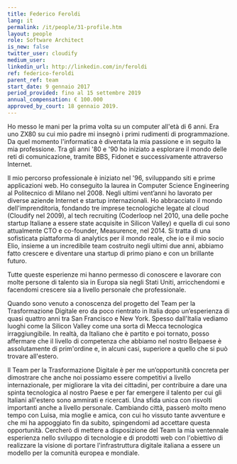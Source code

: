 ```yaml
---
title: Federico Feroldi
lang: it
permalink: /it/people/31-profile.htm
layout: people
role: Software Architect
is_new: false
twitter_user: cloudify
medium_user:
linkedin_url: http://linkedin.com/in/feroldi
ref: federico-feroldi
parent_ref: team
start_date: 9 gennaio 2017
period_provided: fino al 15 settembre 2019
annual_compensation: € 100.000
approved_by_court: 18 gennaio 2019.
---
```

Ho messo le mani per la prima volta su un computer all'età di 6 anni. Era uno ZX80 su cui mio padre mi insegnò i primi rudimenti di programmazione. Da quel momento l'informatica è diventata la mia passione e in seguito la mia professione. Tra gli anni '80 e '90 ho iniziato a esplorare il mondo delle reti di comunicazione, tramite BBS, Fidonet e successivamente attraverso Internet.

Il mio percorso professionale è iniziato nel '96, sviluppando siti e prime applicazioni web. Ho conseguito la laurea in Computer Science Engineering al Politecnico di Milano nel 2008. Negli ultimi vent’anni ho lavorato per diverse aziende Internet e startup internazionali. Ho abbracciato il mondo dell'imprenditoria, fondando tre imprese tecnologiche legate al cloud (Cloudify nel 2009), al tech recruiting (Coderloop nel 2010, una delle poche startup Italiane a essere state acquisite in Silicon Valley) e quella di cui sono attualmente CTO e co-founder, Measurence, nel 2014. Si tratta di una sofisticata piattaforma di analytics per il mondo reale, che io e il mio socio Elio, insieme a un incredibile team costruito negli ultimi due anni, abbiamo fatto crescere e diventare una startup di primo piano e con un brillante futuro.

Tutte queste esperienze mi hanno permesso di conoscere e lavorare con molte persone di talento sia in Europa sia negli Stati Uniti, arricchendomi e facendomi crescere sia a livello personale che professionale.

Quando sono venuto a conoscenza del progetto del Team per la Trasformazione Digitale ero da poco rientrato in Italia dopo un’esperienza di quasi quattro anni tra San Francisco e New York. Spesso dall'Italia vediamo luoghi come la Silicon Valley come una sorta di Mecca tecnologica irraggiungibile. In realtà, da Italiano che è partito e poi tornato, posso affermare che il livello di competenza che abbiamo nel nostro Belpaese è assolutamente di prim'ordine e, in alcuni casi, superiore a quello che si può trovare all'estero.

Il Team per la Trasformazione Digitale è per me un’opportunità concreta per dimostrare che anche noi possiamo essere competitivi a livello internazionale, per migliorare la vita dei cittadini, per contribuire a dare una spinta tecnologica al nostro Paese e per far emergere il talento per cui gli Italiani all'estero sono ammirati e ricercati. Una sfida unica con risvolti importanti anche a livello personale. Cambiando città, passerò molto meno tempo con Luisa, mia moglie e amica, con cui ho vissuto tante avventure e che mi ha appoggiato fin da subito, spingendomi ad accettare questa opportunità. Cercherò di mettere a disposizione del Team la mia ventennale esperienza nello sviluppo di tecnologie e di prodotti web con l'obiettivo di realizzare la visione di portare l'infrastruttura digitale italiana a essere un modello per la comunità europea e mondiale.

